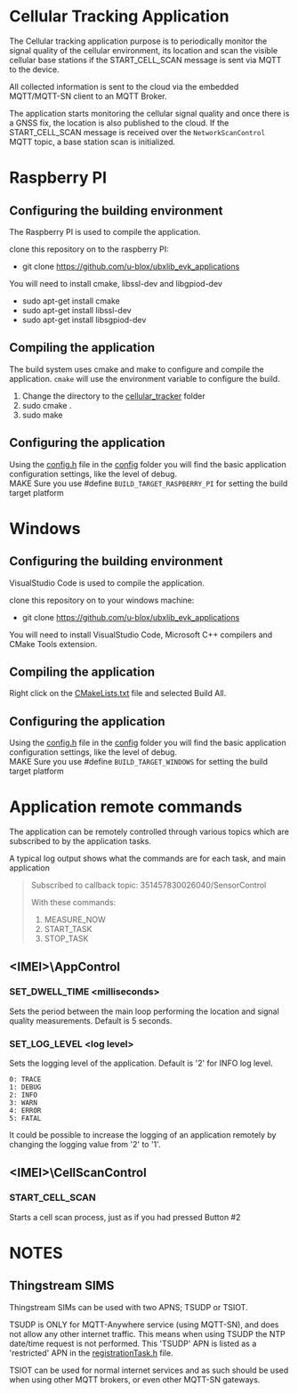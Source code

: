 # Cellular Tracking Application
The Cellular tracking application purpose is to periodically monitor the signal quality of the cellular environment, its location and scan the visible cellular base stations if the START_CELL_SCAN message is sent via MQTT to the device.

All collected information is sent to the cloud via the embedded MQTT/MQTT-SN client to an MQTT Broker.

The application starts monitoring the cellular signal quality and once there is a GNSS fix, the location is also published to the cloud. If the START_CELL_SCAN message is received over the `NetworkScanControl` MQTT topic, a base station scan is initialized.

# Raspberry PI
## Configuring the building environment
The Raspberry PI is used to compile the application.

clone this repository on to the raspberry PI:  
- git clone https://github.com/u-blox/ubxlib_evk_applications  

You will need to install cmake, libssl-dev and libgpiod-dev  
- sudo apt-get install cmake  
- sudo apt-get install libssl-dev  
- sudo apt-get install libsgpiod-dev  

## Compiling the application
The build system uses cmake and make to configure and compile the application. `cmake` will use the environment variable to configure the build.

1. Change the directory to the [cellular_tracker](.) folder
2. sudo cmake .
3. sudo make

## Configuring the application
Using the [config.h](config/config.h) file in the [config](config/) folder you will find the basic application configuration settings, like the level of debug.  
MAKE Sure you use #define `BUILD_TARGET_RASPBERRY_PI` for setting the build target platform

# Windows
## Configuring the building environment
VisualStudio Code is used to compile the application.

clone this repository on to your windows machine:  
- git clone https://github.com/u-blox/ubxlib_evk_applications  

You will need to install VisualStudio Code, Microsoft C++ compilers and CMake Tools extension.

## Compiling the application
Right click on the [CMakeLists.txt](CMakeLists.txt) file and selected Build All.

## Configuring the application
Using the [config.h](config/config.h) file in the [config](config/) folder you will find the basic application configuration settings, like the level of debug.  
MAKE Sure you use #define `BUILD_TARGET_WINDOWS` for setting the build target platform

# Application remote commands
The application can be remotely controlled through various topics which are subscribed to by the application tasks. 

A typical log output shows what the commands are for each task, and main application
> Subscribed to callback topic: 351457830026040/SensorControl
>
> With these commands:
>
> 1. MEASURE_NOW
> 2. START_TASK
> 3. STOP_TASK


## <IMEI\>\AppControl

### SET_DWELL_TIME <milliseconds\>
Sets the period between the main loop performing the location and signal quality measurements. Default is 5 seconds.

### SET_LOG_LEVEL <log level\>
Sets the logging level of the application. Default is '2' for INFO log level.

    0: TRACE
    1: DEBUG
    2: INFO
    3: WARN
    4: ERROR
    5: FATAL

It could be possible to increase the logging of an application remotely by changing the logging value from '2' to '1'.

## <IMEI\>\CellScanControl

### START_CELL_SCAN
Starts a cell scan process, just as if you had pressed Button #2

# NOTES
## Thingstream SIMS
Thingstream SIMs can be used with two APNS; TSUDP or TSIOT.

TSUDP is ONLY for MQTT-Anywhere service (using MQTT-SN), and does not allow any other internet traffic. This means when using TSUDP the NTP date/time request is not performed. This 'TSUDP' APN is listed as a 'restricted' APN in the [registrationTask.h](../tasks/registrationTask.h) file.

TSIOT can be used for normal internet services and as such should be used when using other MQTT brokers, or even other MQTT-SN gateways.
